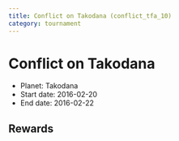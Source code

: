 ```yaml
---
title: Conflict on Takodana (conflict_tfa_10)
category: tournament
---
```

# Conflict on Takodana

  * Planet: Takodana
  * Start date: 2016-02-20
  * End date: 2016-02-22

## Rewards

